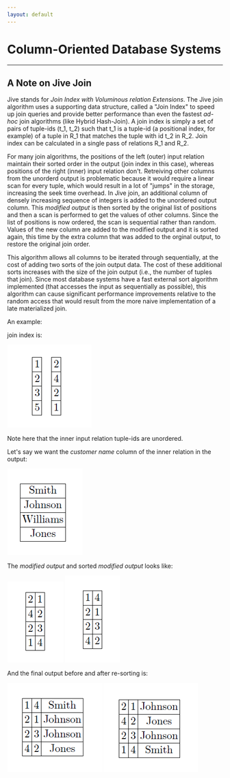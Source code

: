 ```yaml
---
layout: default
---
```


# Column-Oriented Database Systems

___

## A Note on Jive Join

Jive stands for *Join Index with Voluminous relation Extensions*. The Jive join algorithm uses a supporting data structure, called a "Join Index" to speed up join queries and provide better performance than even the fastest *ad-hoc* join algorithms (like Hybrid Hash-Join). A join index is simply a set of pairs of tuple-ids (t_1, t_2) such that t_1 is a tuple-id (a positional index, for example) of a tuple in R_1 that matches the tuple with id t_2 in R_2. Join index can be calculated in a single pass of relations R_1 and R_2.

For many join algorithms, the positions of the left (outer) input relation maintain their sorted order in the output (join index in this case), whereas positions of the right (inner) input relation don't. Retreiving other columns from the unorderd output is problematic because it would require a linear scan for every tuple, which would result in a lot of "jumps" in the storage, increasing the seek time overhead. In Jive join, an additional column of densely increasing sequence of integers is added to the unordered output column. This *modified output* is then sorted by the original list of positions and then a scan is performed to get the values of other columns. Since the list of positions is now ordered, the scan is sequential rather than random. Values of the new column are added to the modified output and it is sorted again, this time by the extra column that was added to the orginal output, to restore the original join order.

This algorithm allows all columns to be iterated through sequentially, at the cost of adding two sorts of the join output data. The cost of these additional sorts increases with the size of the join output (i.e., the number of tuples that join). Since most database systems have a fast external sort algorithm implemented (that accesses the input as sequentially as possible), this algorithm can cause significant performance improvements relative to the random access that would result from the more naive implementation of a late materialized join.

An example:

join index is:

![Jive join index](../assets/jive_join_index.png)

Note here that the inner input relation tuple-ids are unordered.

Let's say we want the *customer name* column of the inner relation in the output:

![Customer name](../assets/customer_name.png)

The *modified output* and sorted *modified output* looks like:

![Modified output](../assets/modified_output.png)
![Sorted modified output](../assets/modified_output_sorted.png)

And the final output before and after re-sorting is:

![Final output](../assets/final_output.png)
![Sorted final output](../assets/final_output_sorted.png)